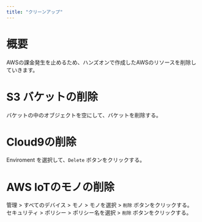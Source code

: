 ```yaml
---
title: "クリーンアップ"
---
```


# 概要

AWSの課金発生を止めるため、ハンズオンで作成したAWSのリソースを削除していきます。

# S3 バケットの削除

バケットの中のオブジェクトを空にして、バケットを削除する。

# Cloud9の削除

Enviroment を選択して、`Delete` ボタンをクリックする。

# AWS IoTのモノの削除

管理 > すべてのデバイス > モノ > モノを選択 > `削除` ボタンをクリックする。
セキュリティ > ポリシー > ポリシー名を選択 > `削除` ボタンをクリックする。